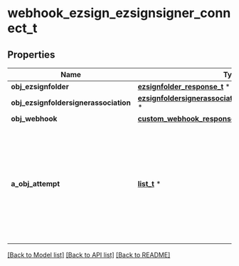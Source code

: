 # webhook_ezsign_ezsignsigner_connect_t

## Properties
Name | Type | Description | Notes
------------ | ------------- | ------------- | -------------
**obj_ezsignfolder** | [**ezsignfolder_response_t**](ezsignfolder_response.md) \* |  | [optional] 
**obj_ezsignfoldersignerassociation** | [**ezsignfoldersignerassociation_response_compound_t**](ezsignfoldersignerassociation_response_compound.md) \* |  | 
**obj_webhook** | [**custom_webhook_response_t**](custom_webhook_response.md) \* |  | 
**a_obj_attempt** | [**list_t**](attempt_response_compound.md) \* | An array containing details of previous attempts that were made to deliver the message. The array is empty if it&#39;s the first attempt. | 

[[Back to Model list]](../README.md#documentation-for-models) [[Back to API list]](../README.md#documentation-for-api-endpoints) [[Back to README]](../README.md)


